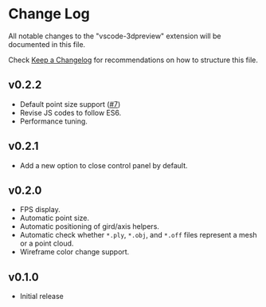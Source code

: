 # Change Log

All notable changes to the "vscode-3dpreview" extension will be documented in this file.

Check [Keep a Changelog](http://keepachangelog.com/) for recommendations on how to structure this file.

## v0.2.2

- Default point size support ([#7](https://github.com/tatsy/vscode-3d-preview/issues/7))
- Revise JS codes to follow ES6.
- Performance tuning.

## v0.2.1

- Add a new option to close control panel by default.

## v0.2.0

- FPS display.
- Automatic point size.
- Automatic positioning of gird/axis helpers.
- Automatic check whether `*.ply`, `*.obj`, and `*.off` files represent a mesh or a point cloud.
- Wireframe color change support.

## v0.1.0

- Initial release
